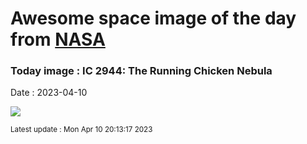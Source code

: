 
# Awesome space image of the day from [NASA](https://api.nasa.gov/)

### Today image : IC 2944: The Running Chicken Nebula
Date : 2023-04-10

![](https://apod.nasa.gov/apod/image/2304/ChickenRun_Stern_960.jpg)

<small>Latest update : Mon Apr 10 20:13:17 2023</small>
        